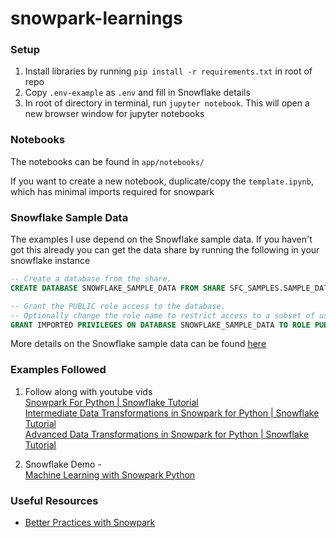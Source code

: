 # snowpark-learnings

### Setup

1. Install libraries by running `pip install -r requirements.txt` in root of repo
2. Copy `.env-example` as `.env` and fill in Snowflake details
3. In root of directory in terminal, run `jupyter notebook`. This will open a new browser window for jupyter notebooks

### Notebooks
The notebooks can be found in `app/notebooks/`

If you want to create a new notebook, duplicate/copy the `template.ipynb`, which has minimal imports required for snowpark


### Snowflake Sample Data

The examples I use depend on the Snowflake sample data. If you haven't got this already
you can get the data share by running the following in your snowflake instance

```sql
-- Create a database from the share.
CREATE DATABASE SNOWFLAKE_SAMPLE_DATA FROM SHARE SFC_SAMPLES.SAMPLE_DATA;

-- Grant the PUBLIC role access to the database.
-- Optionally change the role name to restrict access to a subset of users.
GRANT IMPORTED PRIVILEGES ON DATABASE SNOWFLAKE_SAMPLE_DATA TO ROLE PUBLIC;
```

More details on the Snowflake sample data can be found [here](https://docs.snowflake.com/en/user-guide/sample-data-using)


### Examples Followed

1. Follow along with youtube vids  
   [Snowpark For Python | Snowflake Tutorial](https://youtu.be/udcFnIvXFnE)  
   [Intermediate Data Transformations in Snowpark for Python | Snowflake Tutorial](https://youtu.be/kKOMXL6U3AE)  
   [Advanced Data Transformations in Snowpark for Python | Snowflake Tutorial](https://youtu.be/WVUo_NCWclg)


2. Snowflake Demo -  
   [Machine Learning with Snowpark Python](https://quickstarts.snowflake.com/guide/getting_started_snowpark_machine_learning/?index=..%2F..index#0)


### Useful Resources

* [Better Practices with Snowpark](https://medium.com/snowflake/lets-talk-about-some-better-practices-with-snowpark-python-python-udfs-and-stored-procs-903314944402)